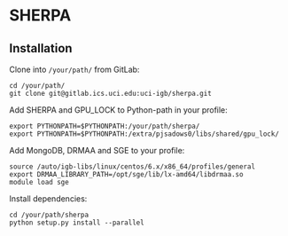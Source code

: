 
# SHERPA

## Installation
Clone into ```/your/path/``` from GitLab:
```
cd /your/path/
git clone git@gitlab.ics.uci.edu:uci-igb/sherpa.git
```

Add SHERPA and GPU_LOCK to Python-path in your profile:
```
export PYTHONPATH=$PYTHONPATH:/your/path/sherpa/
export PYTHONPATH=$PYTHONPATH:/extra/pjsadows0/libs/shared/gpu_lock/
```

Add MongoDB, DRMAA and SGE to your profile:
```
source /auto/igb-libs/linux/centos/6.x/x86_64/profiles/general
export DRMAA_LIBRARY_PATH=/opt/sge/lib/lx-amd64/libdrmaa.so
module load sge
```

Install dependencies:
```
cd /your/path/sherpa
python setup.py install --parallel
```



